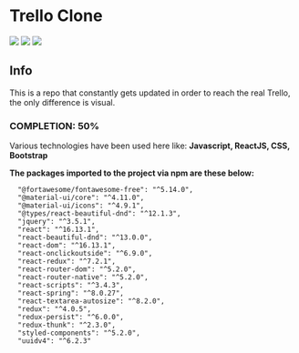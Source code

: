# Trello Clone

<span><img src="https://img.shields.io/github/issues/antreasoum/trello-clone">
<img src="https://img.shields.io/github/forks/antreasoum/trello-clone">
<img src="https://img.shields.io/github/stars/antreasoum/trello-clone"></span>

<h2>Info</h2>
This is a repo that constantly gets updated in order to reach the real Trello, the only difference is visual.<br>

<h3>COMPLETION: 50%</h3>

Various technologies have been used here like:
<b>Javascript, ReactJS, CSS, Bootstrap</b>

<b>The packages imported to the project via npm are these below:</b>

      "@fortawesome/fontawesome-free": "^5.14.0",
      "@material-ui/core": "^4.11.0",
      "@material-ui/icons": "^4.9.1",
      "@types/react-beautiful-dnd": "^12.1.3",
      "jquery": "^3.5.1",
      "react": "^16.13.1",
      "react-beautiful-dnd": "^13.0.0",
      "react-dom": "^16.13.1",
      "react-onclickoutside": "^6.9.0",
      "react-redux": "^7.2.1",
      "react-router-dom": "^5.2.0",
      "react-router-native": "^5.2.0",
      "react-scripts": "^3.4.3",
      "react-spring": "^8.0.27",
      "react-textarea-autosize": "^8.2.0",
      "redux": "^4.0.5",
      "redux-persist": "^6.0.0",
      "redux-thunk": "^2.3.0",
      "styled-components": "^5.2.0",
      "uuidv4": "^6.2.3"
